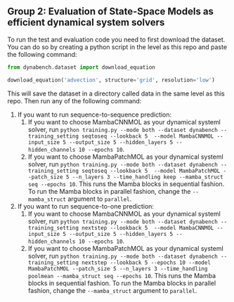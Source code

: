 ## Group 2: Evaluation of State-Space Models as efficient dynamical system solvers

To run the test and evaluation code you need to first download the dataset. You can do so by creating a python script in the level as this repo and paste the following command:
``` python
from dynabench.dataset import download_equation

download_equation('advection', structure='grid', resolution='low')
```
This will save the dataset in a directory called data in the same level as this repo. Then run any of the following command:
1. If you want to run sequence-to-sequence prediction:
   1. If you want to choose MambaCNNMOL as your dynamical systeml solver, run  ```python training.py --mode both --dataset dynabench --training_setting seqtoseq --lookback 5  --model MambaCNNMOL --input_size 5 --output_size 5 --hidden_layers 5 --hidden_channels 10 --epochs 10```.
   2. If you want to choose MambaPatchMOL as your dynamical systeml solver, run  ```python training.py --mode both --dataset dynabench --training_setting seqtoseq --lookback 5  --model MambaPatchMOL --patch_size 5 --n_layers 3 --time_handling keep --mamba_struct seq --epochs 10```. This runs the Mamba blocks in sequential fashion. To run the Mamba blocks in parallel fashion, change the ```--mamba_struct``` argument to ```parallel```.
2. If you want to run sequence-to-one prediction:
   1. If you want to choose MambaCNNMOL as your dynamical systeml solver, run  ```python training.py --mode both --dataset dynabench --training_setting nextstep --lookback 5  --model MambaCNNMOL --input_size 5 --output_size 5 --hidden_layers 5 --hidden_channels 10 --epochs 10```.
   2. If you want to choose MambaPatchMOL as your dynamical systeml solver, run  ```python training.py --mode both --dataset dynabench --training_setting nextstep --lookback 5 --epochs 10 --model MambaPatchMOL --patch_size 5 --n_layers 3 --time_handling poolmean --mamba_struct seq --epochs 10```. This runs the Mamba blocks in sequential fashion. To run the Mamba blocks in parallel fashion, change the ```--mamba_struct``` argument to ```parallel```.
